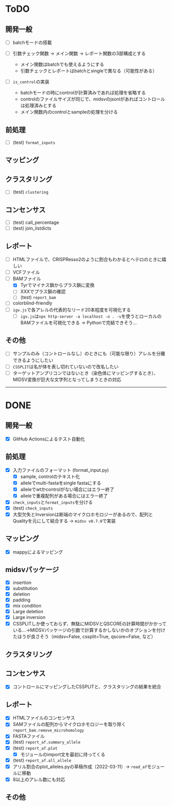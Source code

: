 # ToDO

## 開発一般

+ [ ] batchモードの搭載

+ [ ] 引数チェック関数 → メイン関数 → レポート関数の3部構成とする
  + メイン関数はbatchでも使えるようにする
  + 引数チェックとレポートはbatchとsingleで異なる（可能性がある）

+ [ ] `is_control`の実装
  + batchモードの時にcontrolが計算済みであれば処理を省略する
  + controlのファイルサイズが同じで、midsvのjsonlがあればコントロールは処理済みとする
  + メイン関数内のcontrolとsampleの処理を分ける

## 前処理

+ [ ] (test) `format_inputs`

## マッピング

## クラスタリング

+ [ ] (test) `clustering`

## コンセンサス

+ [ ] (test) call_percentage
+ [ ] (test) join_listdicts

## レポート
+ [ ] HTMLファイルで、CRISPResso2のように割合もわかるとヘテロのときに嬉しい
+ [ ] VCFファイル
+ [ ] BAMファイル
  + [x] Tyrでマイナス鎖からプラス鎖に変換
  + [ ] XXXでプラス鎖の確認
  + [ ] (test) `report_bam`
+ [ ] colorblind-friendly
+ [ ] `igv.js`で各アレルの代表的なリード20本程度を可視化する
  + [ ] `igv.js`は`npx http-server -a localhost -o . -s`を使うとローカルのBAMファイルを可視化できる → Pythonで完結できそう…

## その他

+ [ ] サンプルのみ（コントロールなし）のときにも（可能な限り）アレルを分離できるようにしたい
+ [ ] `CSSPLIT`は名が体を表し切れていないので改名したい
+ [ ] ターゲットアンプリコンではないとき（染色体にマッピングするとき）、MIDSV変換が巨大な文字列となってしまうときの対応

---
# DONE

## 開発一般

+ [x] GitHub Actionsによるテスト自動化

## 前処理
+ [x] 入力ファイルのフォーマット (format_input.py)
  + [x] sample, controlのテキスト化
  + [x] alleleでmulti-fastaをsingle fastaにする
  + [x] alleleでwtかcontrolがない場合にはエラー終了
  + [x] alleleで重複配列がある場合にはエラー終了

+ [x] `check_inputs`と`format_inputs`を分ける
+ [x] (test) `check_inputs`
+ [x] 大型欠失とInversionは断端のマイクロホモロジーがあるので、配列とQualityを元にして結合する -> `midsv v0.7.0`で実装

## マッピング
+ [x] mappyによるマッピング

## midsvパッケージ
+ [x] insertion
+ [x] substitution
+ [x] deletion
+ [x] padding
+ [x] mix condition
+ [x] Large deletion
+ [x] Large inversion
+ [x] CSSPLITしか使っておらず、無駄にMIDSVとQSCOREの計算時間がかかっている…→MIDSVパッケージの引数で計算するかしないかのオプションを付けたほうが良さそう（midsv=False, cssplit=True, qscore=False, など）

## クラスタリング

## コンセンサス

+ [x] コントロールにマッピングしたCSSPLITと、クラスタリングの結果を統合

## レポート

+ [x] HTMLファイルのコンセンサス
+ [x] SAMファイルの配列からマイクロホモロジーを取り除く `report_bam.remove_microhomology`
+ [x] FASTAファイル
+ [x] (test) `report_af.summary_allele`
+ [x] (test) `report_af.plot`
  + [x] モジュールのimport文を最初に持ってくる
+ [x] (test) `report_af.all_allele`
+ [x] アリル割合のplot_alleles.pyの草稿作成（2022-03-11）-> `read_af`モジュールに移動
+ [x] 8以上のアレル数にも対応

## その他
